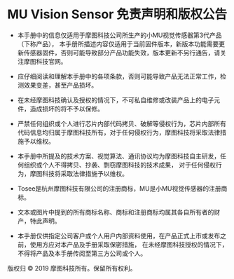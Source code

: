 # MU Vision Sensor 免责声明和版权公告

- 本手册中的信息仅适用于摩图科技公司所生产的小MU视觉传感器第3代产品（下称产品），
本手册所描述内容仅适用于当前固件版本，新版本功能需要更新传感器固件，否则可能导致部分产品功能失效，版本更新不另行通告，请关注摩图科技官网。

- 应仔细阅读和理解本手册中的各项条款，否则可能导致产品无法正常工作，检测效果变差，甚至产品损坏。

- 在未经摩图科技确认及授权的情况下，不可私自维修或改装产品上的电子元件，造成损坏的将不予以保修。

- 严禁任何组织或个人进行芯片内部代码拷贝、破解等侵权行为，芯片内部所有代码信息均归属于摩图科技所有，对于任何侵权行为，摩图科技将采取法律措施予以维权。

- 本手册中所提及的技术方案、视觉算法、通讯协议均为摩图科技自主研发，任何组织或个人不得拷贝、抄袭、剽窃摩图科技的技术成果，
对于任何侵权行为，摩图科技将采取法律措施予以维权。

- Tosee是杭州摩图科技有限公司的注册商标，MU是小MU视觉传感器的注册商标。

- 文本或图片中提到的所有商标名称、商标和注册商标均属其各自所有者的财产，特此声明。

- 本手册仅供指定公司客户或个人用户内部资料使用，在产品正式上市或发布之前，使用方应对本产品及手册采取保密措施，
在未经摩图科技授权的情况下，不得将产品及本手册传阅至第三方公司或个人。


版权归 © 2019 摩图科技所有。保留所有权利。
